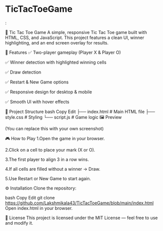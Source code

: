 # TicTacToeGame
:

🎯 Tic Tac Toe Game
A simple, responsive Tic Tac Toe game built with HTML, CSS, and JavaScript.
This project features a clean UI, winner highlighting, and an end screen overlay for results.

🚀 Features
✅ Two-player gameplay (Player X & Player O)

✅ Winner detection with highlighted winning cells

✅ Draw detection

✅ Restart & New Game options

✅ Responsive design for desktop & mobile

✅ Smooth UI with hover effects

📂 Project Structure
bash
Copy
Edit
├── index.html      # Main HTML file
├── style.css       # Styling
└── script.js       # Game logic
🖼 Preview

(You can replace this with your own screenshot)

🎮 How to Play
1.Open the game in your browser.

2.Click on a cell to place your mark (X or O).

3.The first player to align 3 in a row wins.

4.If all cells are filled without a winner → Draw.

5.Use Restart or New Game to start again.

⚙️ Installation
Clone the repository:

bash
Copy
Edit
git clone https://github.com/Lakshmikala43/TicTacToeGame/blob/main/index.html
Open index.html in your browser.

📜 License
This project is licensed under the MIT License — feel free to use and modify it.

